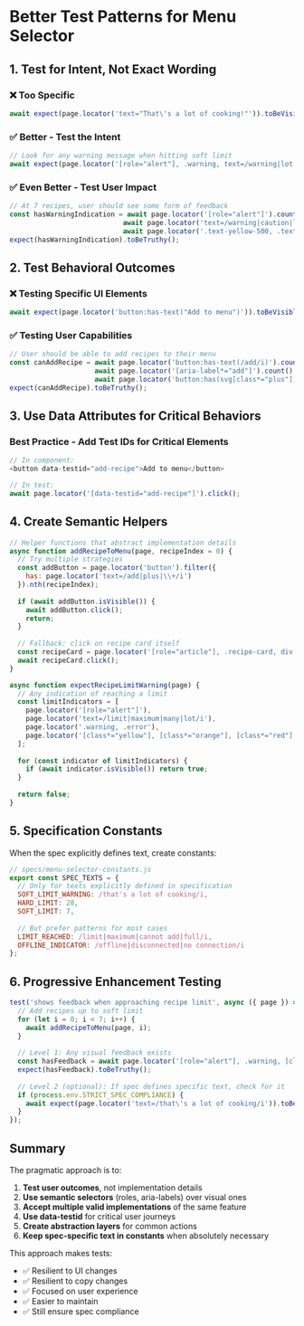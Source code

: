 # Better Test Patterns for Menu Selector

## 1. Test for Intent, Not Exact Wording

### ❌ Too Specific
```javascript
await expect(page.locator('text="That\'s a lot of cooking!"')).toBeVisible();
```

### ✅ Better - Test the Intent
```javascript
// Look for any warning message when hitting soft limit
await expect(page.locator('[role="alert"], .warning, text=/warning|lot|many|seven/i')).toBeVisible();
```

### ✅ Even Better - Test User Impact
```javascript
// At 7 recipes, user should see some form of feedback
const hasWarningIndication = await page.locator('[role="alert"]').count() > 0 ||
                            await page.locator('text=/warning|caution|lot|many/i').count() > 0 ||
                            await page.locator('.text-yellow-500, .text-orange-500').count() > 0;
expect(hasWarningIndication).toBeTruthy();
```

## 2. Test Behavioral Outcomes

### ❌ Testing Specific UI Elements
```javascript
await expect(page.locator('button:has-text("Add to menu")')).toBeVisible();
```

### ✅ Testing User Capabilities
```javascript
// User should be able to add recipes to their menu
const canAddRecipe = await page.locator('button:has-text(/add/i)').count() > 0 ||
                     await page.locator('[aria-label*="add"]').count() > 0 ||
                     await page.locator('button:has(svg[class*="plus"])').count() > 0;
expect(canAddRecipe).toBeTruthy();
```

## 3. Use Data Attributes for Critical Behaviors

### Best Practice - Add Test IDs for Critical Elements
```javascript
// In component:
<button data-testid="add-recipe">Add to menu</button>

// In test:
await page.locator('[data-testid="add-recipe"]').click();
```

## 4. Create Semantic Helpers

```javascript
// Helper functions that abstract implementation details
async function addRecipeToMenu(page, recipeIndex = 0) {
  // Try multiple strategies
  const addButton = page.locator('button').filter({ 
    has: page.locator('text=/add|plus|\\+/i') 
  }).nth(recipeIndex);
  
  if (await addButton.isVisible()) {
    await addButton.click();
    return;
  }
  
  // Fallback: click on recipe card itself
  const recipeCard = page.locator('[role="article"], .recipe-card, div:has(img)').nth(recipeIndex);
  await recipeCard.click();
}

async function expectRecipeLimitWarning(page) {
  // Any indication of reaching a limit
  const limitIndicators = [
    page.locator('[role="alert"]'),
    page.locator('text=/limit|maximum|many|lot/i'),
    page.locator('.warning, .error'),
    page.locator('[class*="yellow"], [class*="orange"], [class*="red"]')
  ];
  
  for (const indicator of limitIndicators) {
    if (await indicator.isVisible()) return true;
  }
  
  return false;
}
```

## 5. Specification Constants

When the spec explicitly defines text, create constants:

```javascript
// specs/menu-selector-constants.js
export const SPEC_TEXTS = {
  // Only for texts explicitly defined in specification
  SOFT_LIMIT_WARNING: /that's a lot of cooking/i,
  HARD_LIMIT: 28,
  SOFT_LIMIT: 7,
  
  // But prefer patterns for most cases
  LIMIT_REACHED: /limit|maximum|cannot add|full/i,
  OFFLINE_INDICATOR: /offline|disconnected|no connection/i
};
```

## 6. Progressive Enhancement Testing

```javascript
test('shows feedback when approaching recipe limit', async ({ page }) => {
  // Add recipes up to soft limit
  for (let i = 0; i < 7; i++) {
    await addRecipeToMenu(page, i);
  }
  
  // Level 1: Any visual feedback exists
  const hasFeedback = await page.locator('[role="alert"], .warning, [class*="warning"]').count() > 0;
  expect(hasFeedback).toBeTruthy();
  
  // Level 2 (optional): If spec defines specific text, check for it
  if (process.env.STRICT_SPEC_COMPLIANCE) {
    await expect(page.locator('text=/that\'s a lot of cooking/i')).toBeVisible();
  }
});
```

## Summary

The pragmatic approach is to:

1. **Test user outcomes**, not implementation details
2. **Use semantic selectors** (roles, aria-labels) over visual ones
3. **Accept multiple valid implementations** of the same feature
4. **Use data-testid** for critical user journeys
5. **Create abstraction layers** for common actions
6. **Keep spec-specific text in constants** when absolutely necessary

This approach makes tests:
- ✅ Resilient to UI changes
- ✅ Resilient to copy changes  
- ✅ Focused on user experience
- ✅ Easier to maintain
- ✅ Still ensure spec compliance